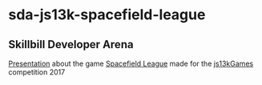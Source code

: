 # sda-js13k-spacefield-league


Skillbill Developer Arena
---

[Presentation](https://skillbill.github.io/sda-js13k-spacefield-league/) about the game [Spacefield League](http://js13kgames.com/entries/spacefield-league) made for the [js13kGames](http://js13kgames.com/) competition 2017
